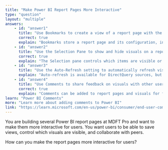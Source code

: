 ```yaml
---
title: "Make Power BI Report Pages More Interactive"
type: "question"
layout: "multiple"
answers:
    - id: "answer1"
      title: "Use Bookmarks to create a view of a report page with the filters applied"
      correct: true
      explain: "Bookmarks store a report page and its configuration, including filters and slicers."
    - id: "answer2"
      title: "Use the Selection Pane to show and hide visuals on a report page"
      correct: true
      explain: "The Selection pane controls which items are visible or hidden on a report page."
    - id: "answer3"
      title: "Use the Auto-Refresh setting to automatically refresh visuals every minute"
      explain: "Auto-refresh is available for DirectQuery sources, but not for all visuals or report pages. Also, this will not make the reports more interactive by solving any of the stated goals."
    - id: "answer4"
      title: "Use Comments to share feedback on visuals with other users"
      correct: true
      explain: "Comments can be added to report pages and visuals for feedback and collaboration."
learn: "Power BI Comments"
more: "Learn more about adding comments to Power BI"
link: "https://learn.microsoft.com/en-us/power-bi/consumer/end-user-comment"
---
```

You are building several Power BI report pages at MDFT Pro and want to make them more interactive for users. You want users to be able to save views, control which visuals are visible, and collaborate with peers.

How can you make the report pages more interactive for users? 

